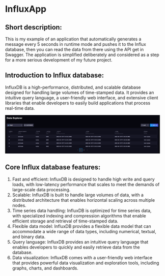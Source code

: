 # InfluxApp

## Short description:
This is my example of an application that automatically generates a message every 5 seconds in runtime mode and pushes it to the Influx database,
then you can read the data from there using the API get in Swagger.
The application is simplified deliberately and considered as a step for a more serious development of my future project.

## Introduction to Influx database:
InfluxDB is a high-performance, distributed, and scalable database designed for handling large volumes of time-stamped data. It provides an intuitive query language, a user-friendly web interface, and extensive client libraries that enable developers to easily build applications that process real-time data.

![sample airplane data](./Assets/sample.png)

## Core Influx database features:
1. Fast and efficient: InfluxDB is designed to handle high write and query loads, with low-latency performance that scales to meet the demands of large-scale data processing.
2. Scalable: InfluxDB is built to handle large volumes of data, with a distributed architecture that enables horizontal scaling across multiple nodes.
3. Time series data handling: InfluxDB is optimized for time series data, with specialized indexing and compression algorithms that enable efficient storage and retrieval of time-stamped data.
4. Flexible data model: InfluxDB provides a flexible data model that can accommodate a wide range of data types, including numerical, textual, and binary data.
5. Query language: InfluxDB provides an intuitive query language that enables developers to quickly and easily retrieve data from the database.
6. Data visualization: InfluxDB comes with a user-friendly web interface that provides powerful data visualization and exploration tools, including graphs, charts, and dashboards.